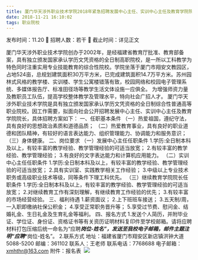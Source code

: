 ```yaml
---
title: 厦门华天涉外职业技术学院2018年紧急招聘发展中心主任、实训中心主任及教育学院院长的启事 
date: 2018-11-21 16:10:02
tags: 职业院校
---
```

发布时间：11.20   🌟   招聘人数：若干   🌈   截止时间：详见正文
<!-- more -->
厦门华天涉外职业技术学院创办于2002年，是经福建省教育厅批准、教育部备案，具有独立颁发国家承认学历文凭资格的全日制高职院校，是一所以工科教学为特色同时注重实用专业技能教育的综合性院校。学院坐落于厦门市翔安文教园区，占地524亩，总规划建筑面积30万平方米，已完成建筑面积14.7万平方米。苏州园林式风格的教学楼、实训楼、学生公寓楼错落有致，校园网络和校园电子管理系统、多媒体报告厅、标准田径场等教学生活文体设施一应俱全。
为增强师资力量及教职员工队伍，提高学校整体教学及管理水平，特向社会广招人才。
厦门华天涉外职业技术学院是具有独立颁发国家承认学历文凭资格的全日制综合性普通高等职业院校。因工作需要，拟面向社会公开招聘发展中心主任、实训中心主任及教育学院院长，具体招聘方案如下：
一、任职基本条件
（一）热爱祖国，遵纪守法，具有良好的思想政治素质和道德品质；
（二）热爱教育事业，具有良好的职业道德和团队精神，有较好的语言表达能力、组织管理能力、协调能力和服务意识；
（三）身体健康。
二、岗位要求
（一）发展中心主任任职条件
1.学历:全日制本科及以上，有较丰富的教学经验、教学管理经验的可适当放宽；
2.有较丰富的教学经验、教学管理经验；
3.有良好的文字表达能力和计算机应用能力。
（二）实训中心主任任职条件
1.学历:全日制本科及以上，有较丰富的教学经验、教学管理经验的可适当放宽；
2.具有实训室、实践教学相关工作经验；
3.中级以上专业技术职务或高级职业技术等级，同等条件下理工科优先。
（三）继续教育学院院长任职条件
1.学历:全日制本科及以上，有较丰富的教学经验、教学管理经验的可适当放宽；
2.对继续教育工作有深刻理解，有继续教育工作经验的优先；
3.有较丰富的市场经营经验。
三、福利待遇
1.薪资面议；
2.上下班班车接送；
3.五天制/周，一入职即缴纳社保公积金；
4.享受正常职务晋升等；
5.享受过节费、慰问金、结婚礼金、生日礼金及生育礼金等福利。
四、报名方式
1.发送个人简历，并附毕业证、学位证、身份证、资格证书等有关资历证明材料复印件至学校邮箱。请将应聘材料打包压缩后统一命名为“应聘***岗位-姓名”，发送至我校电子邮箱，邮件主题注明“应聘****岗位-姓名”。
2.联系方式
地址：福建省厦门市翔安区新店镇洪钟大道5088-5200
邮编：361102
联系人：王老师
联系电话：7768688
电子邮箱：xmhthr@163.com
附件：报名表
 ![](https://cdn.weiweiblog.cn/20181015134814.png)